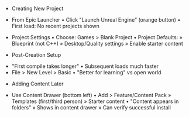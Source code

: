 * Creating New Project
 - From Epic Launcher
   • Click "Launch Unreal Engine" (orange button)
   • First load: No recent projects shown
 
 - Project Settings
   • Choose: Games > Blank Project
   • Project Defaults:
     » Blueprint (not C++)
     » Desktop/Quality settings
     » Enable starter content
   
* Post-Creation Setup
 - "First compile takes longer"
   • Subsequent loads much faster
 - File > New Level > Basic
   • "Better for learning" vs open world
 
* Adding Content Later
 - Use Content Drawer (bottom left)
   • Add > Feature/Content Pack
     » Templates (first/third person)
     » Starter content
   • "Content appears in folders"
     » Shows in content drawer
     » Can verify successful install